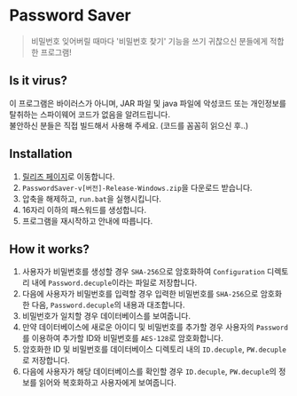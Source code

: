 # Password Saver
> 비밀번호 잊어버릴 때마다 '비밀번호 찾기' 기능을 쓰기 귀찮으신 분들에게 적합한 프로그램!

## Is it virus?
이 프로그램은 바이러스가 아니며, JAR 파일 및 java 파일에 악성코드 또는 개인정보를 탈취하는 스파이웨어 코드가 없음을 알려드립니다.  
불안하신 분들은 직접 빌드해서 사용해 주세요. (코드를 꼼꼼히 읽으신 후..)

## Installation
1. [릴리즈 페이지](https://github.com/playerdecuple/PasswordSaver/releases/)로 이동합니다.
2. `PasswordSaver-v[버전]-Release-Windows.zip`을 다운로드 받습니다.
3. 압축을 해제하고, `run.bat`을 실행시킵니다.
4. 16자리 이하의 패스워드를 생성합니다.
5. 프로그램을 재시작하고 안내에 따릅니다.

## How it works?
1. 사용자가 비밀번호를 생성할 경우 `SHA-256`으로 암호화하여 `Configuration` 디렉토리 내에 `Password.decuple`이라는 파일로 저장합니다.
2. 다음에 사용자가 비밀번호를 입력할 경우 입력한 비밀번호를 `SHA-256`으로 암호화한 다음, `Password.decuple`의 내용과 대조합니다.
3. 비밀번호가 일치할 경우 데이터베이스를 보여줍니다.
4. 만약 데이터베이스에 새로운 아이디 및 비밀번호를 추가할 경우 사용자의 `Password`를 이용하여 추가할 ID와 비밀번호를 `AES-128`로 암호화합니다.
5. 암호화한 ID 및 비밀번호를 데이터베이스 디렉토리 내의 `ID.decuple`, `PW.decuple`로 저장합니다.
6. 다음에 사용자가 해당 데이터베이스를 확인할 경우 `ID.decuple`, `PW.decuple`의 정보를 읽어와 복호화하고 사용자에게 보여줍니다.